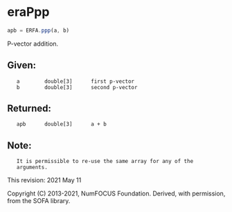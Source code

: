 # eraPpp

```js
apb = ERFA.ppp(a, b)
```

P-vector addition.

## Given:
```
   a        double[3]      first p-vector
   b        double[3]      second p-vector
```

## Returned:
```
   apb      double[3]      a + b
```

## Note:
```
   It is permissible to re-use the same array for any of the
   arguments.
```

This revision:  2021 May 11

Copyright (C) 2013-2021, NumFOCUS Foundation.
Derived, with permission, from the SOFA library.

